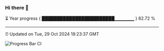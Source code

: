 ### Hi there 👋

⏳ Year progress { ████████████████████████▁▁▁▁▁▁ } 82.72 %

---

⏰ Updated on Tue, 29 Oct 2024 18:23:37 GMT

![Progress Bar CI](https://github.com/liununu/liununu/workflows/Progress%20Bar%20CI/badge.svg)
